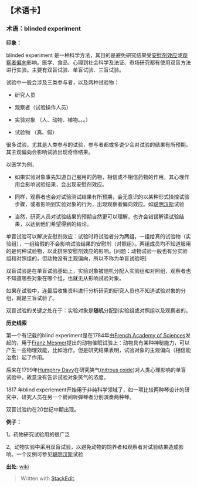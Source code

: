 
## 【术语卡】

### 术语：blinded experiment

**印象：**

blinded experiment 是一种科学方法，其目的是避免研究结果受[安慰剂效应](https://zh.wikipedia.org/wiki/%E5%AE%89%E6%85%B0%E5%8A%91%E6%95%88%E6%87%89)或[观察者偏向](https://zh.wikipedia.org/wiki/%E8%A7%82%E5%AF%9F%E8%80%85%E6%9C%9F%E6%9C%9B%E6%95%88%E5%BA%94)影响。医学、食品、心理到社会科学及法证、市场研究都有使用双盲方法进行实验。主要有双盲试验、单盲试验、三盲试验。

试验中一般会涉及三类参与者，以及两种试验物：

- 研究人员
- 观察者（试验操作人员）
- 实验对象 （人、动物、植物。。。）

- 试验物 （真、假）

很多试验，尤其是人类参与的试验，参与者都或多说少会对试验的结果有所预期，其主观偏向会影响试验出现奇怪结果。

以医学为例，

- 如果实验对象事先知道自己服用的药物，相信或不相信药物的作用，其心理作用会影响试验结果，会出现安慰剂效应。

- 同样，观察者也会对试验测试结果有所预期，会无意识的以某种形式操控试验步骤，或者影响到实验对象的行为，出现观察者偏向效应。如[聪明汉斯](https://zh.wikipedia.org/w/index.php?title=%E8%81%B0%E6%98%8E%E6%BC%A2%E6%96%AF&action=edit&redlink=1)试验

- 当然，研究人员对试验结果的预期自然更可以理解，也许会错误解读试验结果，以达到他们希望得到的结论。

单盲试验可以解决安慰剂效应：试验时将试验者分为两组，一组给真的试验物（实验组），一组给假的不会影响试验结果的安慰剂（对照组）。两组成员均不知道服用的是何种试验物，以此排除安慰剂效应的影响。[问题：动物试验一般也有分实验组和对照组的，但动物没有主观偏向，所以不称为单盲试验吧]

双盲试验是在单盲试验基础上，实验对象被随机分配入实验组和对照组，观察者也不知道哪些对象在哪个组，也就无从影响试验对象。

如果在试验中，连最后收集资料进行分析研究的研究人员也不知道试验对象的分组，就是三盲试验了。

双盲试验的关键之处在于：实验对象是**随机**分配到实验组或对照组以及观察者的。

**历史线索**

第一个有记载的blind experiment是在1784年由[French Academy of Sciences](https://en.wikipedia.org/wiki/French_Academy_of_Sciences)发起的，用于[Franz Mesmer](https://en.wikipedia.org/wiki/Franz_Mesmer)提出的动物催眠试验上：动物具有某种神秘能力，可以产生一些物理效能，比如治疗。但是研究结果表明，试验对象的主观偏向（相信能治愈）起了作用。

后来在1799年[Humphry Davy](https://en.wikipedia.org/wiki/Humphry_Davy)在研究笑气([nitrous oxide](https://en.wikipedia.org/wiki/Nitrous_oxide))对人类心理影响的单盲试验中，故意没有告诉试验对象笑气的浓度。

1817 年blind experiement开始用于非纯科学领域了，如一项比较两种琴设计的研究中，研究人员在另一个房间听弹琴者分别演奏两种琴。

双盲试验约在20世纪中期出现。

**例子：**

1。药物研究试验用的很广泛

2。动物实验中采用双盲试验，以避免动物的饲养者和观察者对试验结果造成影响。一个反例可参见[聪明汉斯](https://zh.wikipedia.org/w/index.php?title=%E8%81%B0%E6%98%8E%E6%BC%A2%E6%96%AF&action=edit&redlink=1)试验

**出处**: [wiki](https://en.wikipedia.org/wiki/Blinded_experiment)

> Written with [StackEdit](https://stackedit.io/).